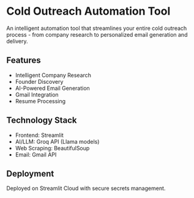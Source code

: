 #  Cold Outreach Automation Tool

An intelligent automation tool that streamlines your entire cold outreach process - from company research to personalized email generation and delivery.

## Features

-  Intelligent Company Research
-  Founder Discovery  
-  AI-Powered Email Generation
-  Gmail Integration
-  Resume Processing

##  Technology Stack

- Frontend: Streamlit
- AI/LLM: Groq API (Llama models)
- Web Scraping: BeautifulSoup
- Email: Gmail API

##  Deployment

Deployed on Streamlit Cloud with secure secrets management.
